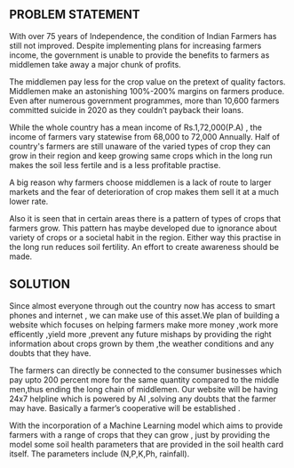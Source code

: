  ## PROBLEM STATEMENT

With over 75 years of Independence, the condition of Indian Farmers has still not improved.
Despite implementing plans for increasing farmers income, the government is unable to provide
the benefits to farmers as middlemen take away a major chunk of profits.

The middlemen pay less for the crop value on the pretext of quality factors.
Middlemen make an astonishing 100%-200% margins on farmers produce.
Even after numerous government programmes, more than 10,600 farmers committed suicide in 2020
as they couldn’t payback their loans.

While the whole country has a mean income of Rs.1,72,000(P.A) ,
the income of farmers vary statewise from 68,000 to 72,000 Annually.
Half of country's farmers are still unaware of the varied types of crop they can grow in their region and
keep growing same crops which in the long run makes the soil less fertile and is a less profitable practise.

A big reason why farmers choose middlemen is a lack of route to larger markets and the fear of
deterioration of crop makes them sell it at a much lower rate.

Also it is seen that in certain areas there is a pattern of types of crops that farmers grow. This pattern has maybe developed 
due to ignorance about variety of crops or a societal habit in the region. Either way this practise in the long run reduces soil
fertility. An effort to create awareness should be made.

## SOLUTION

Since almost everyone through out the country now has access to smart phones and internet ,
we can make use of this asset.We plan of building a website which focuses on helping farmers
make more money ,work more efficently ,yield more ,prevent any future mishaps by providing
the right information about crops grown by them ,the weather conditions and any doubts
that they have.

The farmers can directly be connected to the consumer businesses which pay upto 200 percent
more for the same quantity compared to the middle men,thus ending the long chain of middlemen.
Our website will be having 24x7 helpline which is powered by AI ,solving any doubts that the
farmer may have. Basically a farmer’s cooperative will be established .

With the incorporation of a Machine Learning model which aims to provide farmers with a range of crops that they can grow ,
just by providing the model some soil health parameters that are provided in the soil health card itself. The parameters include
(N,P,K,Ph, rainfall).
